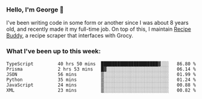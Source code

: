 ### Hello, I'm George 👋

I've been writing code in some form or another since I was about 8 years old, and recently made it my full-time job. On top of this, I maintain [Recipe Buddy](https://github.com/georgegebbett/recipe-buddy), a recipe scraper that interfaces with Grocy.  

<!--
**georgegebbett/georgegebbett** is a ✨ _special_ ✨ repository because its `README.md` (this file) appears on your GitHub profile.

Here are some ideas to get you started:

- 🔭 I’m currently working on ...
- 🌱 I’m currently learning ...
- 👯 I’m looking to collaborate on ...
- 🤔 I’m looking for help with ...
- 💬 Ask me about ...
- 📫 How to reach me: ...
- 😄 Pronouns: ...
- ⚡ Fun fact: ...
-->

### What I've been up to this week:
<!--START_SECTION:waka-->

```text
TypeScript         40 hrs 50 mins  █████████████████████▓░░░   86.80 %
Prisma             2 hrs 53 mins   █▓░░░░░░░░░░░░░░░░░░░░░░░   06.14 %
JSON               56 mins         ▒░░░░░░░░░░░░░░░░░░░░░░░░   01.99 %
Python             35 mins         ▒░░░░░░░░░░░░░░░░░░░░░░░░   01.24 %
JavaScript         24 mins         ▒░░░░░░░░░░░░░░░░░░░░░░░░   00.88 %
XML                23 mins         ▒░░░░░░░░░░░░░░░░░░░░░░░░   00.82 %
```

<!--END_SECTION:waka-->
